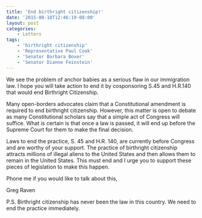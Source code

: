 ```yaml
---
title: 'End birthright citizenship!'
date: '2015-08-18T12:46:19-08:00'
layout: post
categories:
    - Letters
tags:
    - 'birthright citizenship'
    - 'Representative Paul Cook'
    - 'Senator Barbara Boxer'
    - 'Senator Dianne Feinstein'
---
```


We see the problem of anchor babies as a serious flaw in our immigration law. I hope you will take action to end it by cosponsoring S.45 and H.R.140 that would end Birthright Citizenship.

Many open-borders advocates claim that a Constitutional amendment is required to end birthright citizenship. However, this matter is open to debate as many Constitutional scholars say that a simple act of Congress will suffice. What is certain is that once a law is passed, it will end up before the Supreme Court for them to make the final decision.

Laws to end the practice, S. 45 and H.R. 140, are currently before Congress and are worthy of your support. The practice of birthright citizenship attracts millions of illegal aliens to the United States and then allows them to remain in the United States. This must end and I urge you to support these pieces of legislation to make this happen.

Phone me if you would like to talk about this,

Greg Raven

P.S. Birthright citizenship has never been the law in this country. We need to end the practice immediately.